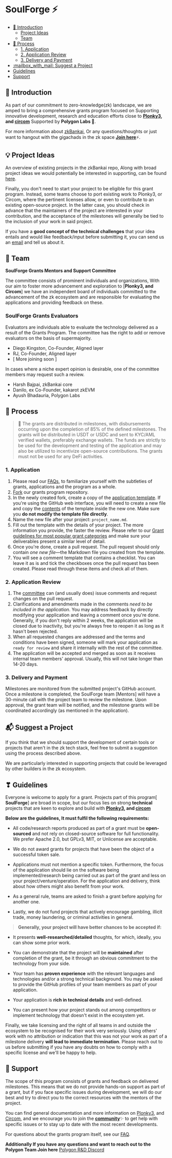 # SoulForge ⚡️<!-- omit in toc -->

- [:wave: Introduction](#wave-introduction)
  - [Project Ideas](https://github.com/zk-bankai/SoulForge#-project-ideas)
  - [Team](https://github.com/zk-bankai/SoulForge#-team)
- [:pencil: Process](#pencil-process)
  - [1. Application](#1-application)
  - [2. Application Review](#2-application-review)
  - [3. Delivery and Payment](#3-delivery-and-payment)
- [:mailbox\_with\_mail: Suggest a Project](#mailbox_with_mail-suggest-a-project)
- [Guidelines](https://github.com/zk-bankai/SoulForge#-guidelines)
-  [Support](https://github.com/zk-bankai/SoulForge/blob/main/README.md#-support)

## :wave: Introduction

As part of our commitment to zero-knowledge(zk) landscape, we are amped to bring a comprehensive grants program focused on Supporting innovative development, research and education efforts close to **[Plonky3](https://github.com/Plonky3/Plonky3), and [circom](https://github.com/iden3/circom)** Supported by **Polygon Labs 💜**.

 For more information about [zkBankai](https://soulforge-zkbankai.netlify.app/), Or any questions/thoughts or just want to hangout with the gigachads in the zk space [**Join here**](https://t.me/zkbankaiSoulforge)⚡️.


## 💡 Project Ideas

An overview of existing projects in the zkBankai repo, Along with broad project ideas we would potentially be interested in supporting, can be found [here](https://docs.google.com/document/d/1jl3ofy0jNSe3yQkVpsMO59_mIxoLljEVViNsVoBKzlI/edit?usp=sharing).

Finally, you don't need to start your project to be eligible for this grant program. Instead, some teams choose to port existing work to Plonky3, or Circom, where the pertinent licenses allow, or even to contribute to an existing open-source project. In the latter case, you should check in advance that the maintainers of the project are interested in your contribution, and the acceptance of the milestones will generally be tied to the inclusion of your work in said project.

If you have a **good concept of the technical challenges** that your idea entails and would like feedback/input before submitting it, you can send us an [email](mailto:gm@zkbankai.com) and tell us about it.


## 👏 Team

**SoulForge Grants Mentors and Support Committee**<!-- omit in toc -->

The committee consists of prominent individuals and organizations, With our aim to foster more advancement and exploration to [**Plonky3, and Circom**] we have an independent board of individuals committed to the advancement of the zk ecosystem and are responsible for evaluating the applications and providing feedback on these.

### SoulForge Grants Evaluators

Evaluators are individuals able to evaluate the technology delivered as a result of the Grants Program. The committee has the right to add or remove evaluators on the basis of supermajority.

- Diego Kingston, Co-Founder, Aligned layer
- RJ, Co-Founder, Aligned layer
- [ More joining soon ]

In cases where a niche expert opinion is desirable, one of the committee members may request such a review.

- Harsh Bajpai, zkBankai core 
- Danilo, ex Co-Founder, kakarot zkEVM 
- Ayush Bhadauria, Polygon Labs 


## :pencil: Process

> **:loudspeaker:** The grants are distributed in milestones, with disbursements occurring upon the completion of 85% of the defined milestones. The grants will be distributed in USDT or USDC and sent to KYC/AML verified wallets, preferably exchange wallets. The funds are strictly to be used for the development and testing of the application and may also be utilized to incentivize open-source contributions. The grants must not be used for any DeFi activities.

### 1. Application

  1. Please read our [FAQs](docs/faq.md), to familiarize yourself with the subtleties of grants, applications and the program as a whole.
   2. [Fork](https://github.com/zk-bankai/SoulForge) our grants program repository.
   3. In the newly created fork, create a copy of the [application template](applications/application-template.md). If you're using the GitHub web interface, you will need to create a new file and copy the [contents](https://raw.githubusercontent.com/soulforge/soulforge/master/applications/application-template.md) of the template inside the new one. Make sure you **do not modify the template file directly**.
   4. Name the new file after your project: `project_name.md`.
   5. Fill out the template with the details of your project. The more information you provide, the faster the review. Please refer to our [Grant guidelines for most popular grant categories](https://github.com/zk-bankai/SoulForge?tab=readme-ov-file#-guidelines) and make sure your deliverables present a similar level of detail.
   6. Once you're done, create a pull request. The pull request should only contain _one new file_—the Markdown file you created from the template.
   7. You will see a comment template that contains a checklist. You can leave it as is and tick the checkboxes once the pull request has been created. Please read through these items and check all of them.


### 2. Application Review

   1. The [committee](https://github.com/zk-bankai/SoulForge/tree/main?tab=readme-ov-file#-team) can (and usually does) issue comments and request changes on the pull request.
   2. Clarifications and amendments made in the comments _need to be included in the application_. You may address feedback by directly modifying your application and leaving a comment once you're done. Generally, if you don't reply within 2 weeks, the application will be closed due to inactivity, but you're always free to reopen it as long as it hasn't been rejected.
   3. When all requested changes are addressed and the terms and conditions have been signed, someone will mark your application as `ready for review` and share it internally with the rest of the committee.
   4. The application will be accepted and merged as soon as it receives internal team members' approval. Usually, this will not take longer than 14-20 days.

### 3. Delivery and Payment

Milestones are monitored from the submitted project's GitHub account. Once a milestone is completed, the SoulForge team [Mentors] will have a 30-minute call with the project team to review the milestone. Upon approval, the grant team will be notified, and the milestone grants will be coordinated accordingly (as mentioned in the application).


## :mailbox_with_mail: Suggest a Project

If you think that we should support the development of certain tools or projects that aren't in the zk tech stack, feel free to submit a suggestion using the process described above. 

We are particularly interested in supporting projects that could be leveraged by other builders in the zk ecosystem.

## ❣ Guidelines

Everyone is welcome to apply for a grant. Projects part of this program[  **SoulForge**] are broad in scope, but our focus lies on strong **technical** projects that are keen to explore and build with **[Plonky3](https://github.com/Plonky3/Plonky3), and [circom](https://github.com/iden3/circom)** 

**Below are the guidelines, It must fulfil the following requirements:** 

- All code/research reports produced as part of a grant must be **open-sourced** and not rely on closed-source software for full functionality. We prefer Apache 2.0, but GPLv3, MIT, or Unlicense are acceptable.

- We do not award grants for projects that have been the object of a successful token sale.

- Applications must not mention a specific token. Furthermore, the focus of the application should lie on the software being implemented/research being carried out as part of the grant and less on your project/venture/operation. For the application and delivery, think about how others might also benefit from your work.

- As a general rule, teams are asked to finish a grant before applying for another one.
- Lastly, we do not fund projects that actively encourage gambling, illicit trade, money laundering, or criminal activities in general.


> **Generally, your project will have better chances to be accepted if:**

- It presents **well-researched/detailed** thoughts, for which, ideally, you can show some prior work.

- You can demonstrate that the project will be **maintained** after completion of the grant, be it through an obvious commitment to the technology from your side.

- Your team has **proven experience** with the relevant languages and technologies and/or a strong technical background. You may be asked to provide the GitHub profiles of your team members as part of your application. 

- Your application is **rich in technical details** and well-defined.

- You can present how your project stands out among competitors or implement technology that doesn't exist in the ecosystem yet.

Finally, we take licensing and the right of all teams in and outside the ecosystem to be recognised for their work very seriously. Using others' work with no attribution or indication that this was not your work as part of a milestone delivery **will lead to immediate termination**. Please reach out to us before submitting if you have any doubts on how to comply with a specific license and we'll be happy to help.

## 🫶 Support

The scope of this program consists of grants and feedback on delivered milestones. This means that we do not provide hands-on support as part of a grant, but if you face specific issues during development, we will do our best and try to direct you to the correct resources with the mentors of the project. 

You can find general documentation and more information on [Plonky3](https://docs.polygon.technology/innovation-design/plonky/), and [Circom](https://docs.polygon.technology/zkEVM/concepts/circom-intro-brief/), and we encourage you to join the [**community**](https://t.me/zkbankaiSoulforge)✨ to get help with specific issues or to stay up to date with the most recent developments.

For questions about the grants program itself, see our [FAQ](docs/faq.md#frequently-asked-questions).

**Additionally If you have any questions and want to reach out to the Polygon Team Join here** [ Polygon R&D Discord ](https://discord.gg/0xpolygonRnD)
